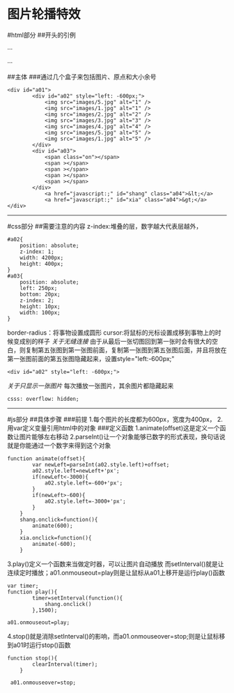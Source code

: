 图片轮播特效
====
#html部分
##开头的引例

···
<!DOCTYPE html>
<html lang="en">
<head>
    <meta charset="utf-8">
    <title></title>
    <link href="css1.css" rel="stylesheet" type="text/css"/>
    <script type="text/javascript" src="js1.js"></script>
    <style>
    </style>
</head>
<body>
</body>
</html>
···

##主体
###通过几个盒子来包括图片、原点和大小余号

```
<div id="a01">
        <div id="a02" style="left: -600px;">
            <img src="images/5.jpg" alt="1" />
            <img src="images/1.jpg" alt="1" />
            <img src="images/2.jpg" alt="2" />
            <img src="images/3.jpg" alt="3" />
            <img src="images/4.jpg" alt="4" />
            <img src="images/5.jpg" alt="5" />
            <img src="images/1.jpg" alt="5" />
        </div>
        <div id="a03">
            <span class="on"></span>
            <span ></span>
            <span ></span>
            <span ></span>
            <span ></span>
        </div>
            <a href="javascript:;" id="shang" class="a04">&lt;</a>
            <a href="javascript:;" id="xia" class="a04">&gt;</a>
</div>
```

---

#css部分
##需要注意的内容
z-index:堆叠的层，数字越大代表层越外，

```
#a02{
    position: absolute;
    z-index: 1;
    width: 4200px;
    height: 400px;
}
#a03{
    position: absolute;
    left: 250px;
    bottom: 20px;
    z-index: 2;
    height: 10px;
    width: 100px;
}
```

border-radius：将事物设置成圆形
cursor:将鼠标的光标设置成移到事物上的时候变成别的样子
*关于无缝连接*
由于从最后一张切图回到第一张时会有很大的空白，则复制第五张图到第一张图前面，复制第一张图到第五张图后面，并且将放在第一张图前面的第五张图隐藏起来，设置style="left:-600px;"

```
<div id="a02" style="left: -600px;">
```

*关于只显示一张图片*
每次播放一张图片，其余图片都隐藏起来

```
csss: overflow: hidden;
```
---

#js部分
##具体步骤
###前提
1.每个图片的长度都为600px，宽度为400px，
2.用var定义变量引用html中的对象
###定义函数
1.animate(offset)这是定义一个函数让图片能够左右移动
2.parseInt()让一个对象能够已数字的形式表现，换句话说就是你能通过一个数字来得到这个对象

```
function animate(offset){
        var newLeft=parseInt(a02.style.left)+offset;
        a02.style.left=newLeft+'px';
        if(newLeft<-3000){
            a02.style.left=-600+'px';
        }
        if(newLeft>-600){
            a02.style.left=-3000+'px';
        }
    }
    shang.onclick=function(){
        animate(600);
    }
    xia.onclick=function(){
        animate(-600);
    }
```

3.play()定义一个函数来当做定时器，可以让图片自动播放
而setInterval()就是让连续定时播放；a01.onmouseout=play则是让鼠标从a01上移开是运行play()函数

```
var timer;
function play(){
        timer=setInterval(function(){
            shang.onclick()
        },1500);

a01.onmouseout=play;
```

4.stop()就是消除setInterval()的影响，而a01.onmouseover=stop;则是让鼠标移到a01时运行stop()函数

```
function stop(){
        clearInterval(timer);
    }

 a01.onmouseover=stop;
```
